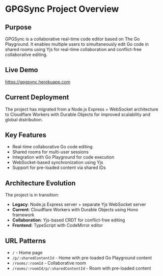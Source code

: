 # GPGSync Project Overview

## Purpose
GPGSync is a collaborative real-time code editor based on The Go Playground. It enables multiple users to simultaneously edit Go code in shared rooms using Yjs for real-time collaboration and conflict-free collaborative editing.

## Live Demo
https://gpgsync.herokuapp.com

## Current Deployment
The project has migrated from a Node.js Express + WebSocket architecture to Cloudflare Workers with Durable Objects for improved scalability and global distribution.

## Key Features
- Real-time collaborative Go code editing
- Shared rooms for multi-user sessions
- Integration with Go Playground for code execution
- WebSocket-based synchronization using Yjs
- Support for pre-loaded content via shared IDs

## Architecture Evolution
The project is in transition:
- **Legacy**: Node.js Express server + separate Yjs WebSocket server
- **Current**: Cloudflare Workers with Durable Objects using Hono framework
- **Collaboration**: Yjs-based CRDT for conflict-free editing
- **Frontend**: TypeScript with CodeMirror editor

## URL Patterns
- `/` - Home page
- `/p/:sharedContentId` - Home with pre-loaded Go Playground content
- `/rooms/:roomId` - Collaborative room
- `/rooms/:roomId/p/:sharedContentId` - Room with pre-loaded content